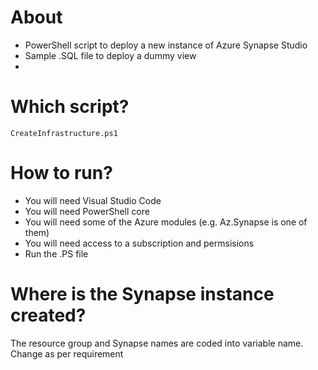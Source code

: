 # About
- PowerShell script to deploy a new instance of Azure Synapse Studio
- Sample .SQL file to deploy a dummy view
- 

# Which script?
`CreateInfrastructure.ps1`


# How to run?
- You will need Visual Studio Code
- You will need PowerShell core
- You will need some of the Azure modules (e.g. Az.Synapse is one of them)
- You will need access to a subscription and permsisions
- Run the .PS file

# Where is the Synapse instance created?
The resource group and Synapse names are coded into variable name. Change as per requirement


